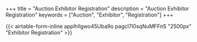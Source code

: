 +++
title = "Auction Exhibitor Registration"
description = "Auction Exhibitor Registration"
keywords = ["Auction", "Exhibitor", "Registration"]
+++


{{< airtable-form-inline applhllgwo45Uba9o pagcI7l0sqNuMFFnS "2500px" "Exhibitor Registration" >}}